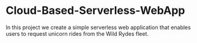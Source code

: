 # Cloud-Based-Serverless-WebApp
In this project we create a simple serverless web application that enables users to request unicorn rides from the Wild Rydes fleet.

